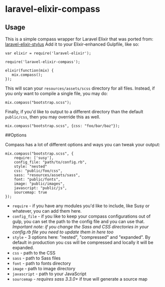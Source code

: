 laravel-elixir-compass
======================

## Usage
This is a simple compass wrapper for Laravel Elixir that was ported from: [laravel-elixir-stylus](https://github.com/JeffreyWay/laravel-elixir-stylus)
Add it to your Elixir-enhanced Gulpfile, like so:

```
var elixir = require('laravel-elixir');

require('laravel-elixir-compass');

elixir(function(mix) {
   mix.compass();
});
```

This will scan your `resources/assets/scss` directory for all files. Instead, if you only want to compile a single file, you may do:

```
mix.compass("bootstrap.scss");
```

Finally, if you'd like to output to a different directory than the default `public/css`, then you may override this as well.

```
mix.compass("bootstrap.scss", {css: "foo/bar/baz"});
```

##Options

Compass has a lot of different options and ways you can tweak your output:

```
mix.compass("bootstrap.scss", {
    require: ['susy'],
    config_file: "path/to/config.rb",
    style: "nested"
    css: "public/foo/css",
    sass: "resources/assets/sass",
    font: "public/fonts",
    image: "public/images",
    javascript: "public/js",
    sourcemap: true
});
```

* ```require``` - if you have any modules you'd like to include, like Susy or whatever, you can add them here.
* ```config_file``` - if you like to keep your compass configurations out of gulp, you can set the path to the config file and you can use that.  *Important note: if you change the Sass and CSS directories in your config.rb file you need to update them in here too*
* ```style``` - 3 options here: "nested", "compressed" and "expanded".  By default in production you css will be compressed and locally it will be expanded.
* ```css``` - path to the CSS 
* ```sass``` - path to Sass files
* ```font``` - path to fonts directory
* ```image``` - path to image directory
* ```javascript``` - path to your JavaScript
* ```sourcemap``` - *requires sass 3.3.0+* if true will generate a source map 
